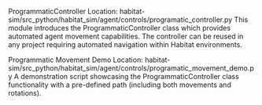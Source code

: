 ProgrammaticController
Location: habitat-sim/src_python/habitat_sim/agent/controls/programatic_controller.py
This module introduces the ProgrammaticController class which provides automated agent movement capabilities. The controller can be reused in any project requiring automated navigation within Habitat environments.

Programmatic Movement Demo
Location: habitat-sim/src_python/habitat_sim/agent/controls/programatic_movement_demo.py
A demonstration script showcasing the ProgrammaticController class functionality with a pre-defined path (including both movements and rotations).
